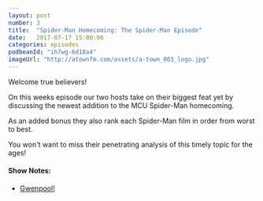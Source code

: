 ```yaml
---
layout: post
number: 3
title:  "Spider-Man Homecoming: The Spider-Man Episode"
date:   2017-07-17 15:00:00
categories: episodes
podbeanId: "ih7wg-6d18a4"
imageUrl: "http://atownfm.com/assets/a-town_003_logo.jpg"
---
```


Welcome true believers!

On this weeks episode our two hosts take on their biggest feat yet by discussing the newest addition to the MCU Spider-Man homecoming.

As an added bonus they also rank each Spider-Man film in order from worst to best.

You won't want to miss their penetrating analysis of this timely topic for the ages!

#### Show Notes:
- [Gwenpool!](https://en.wikipedia.org/wiki/Gwenpool)